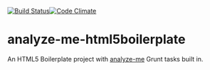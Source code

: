 [![Build Status](https://travis-ci.org/richjava/analyze-me-html5boilerplate.svg?branch=master)](https://travis-ci.org/richjava/analyze-me-html5boilerplate)[![Code Climate](https://codeclimate.com/github/richjava/analyze-me-html5boilerplate/badges/gpa.svg)](https://codeclimate.com/github/richjava/analyze-me-html5boilerplate)
# analyze-me-html5boilerplate
An HTML5 Boilerplate project with [analyze-me](https://github.com/richjava/analyze-me "analyze-me Github repository") Grunt tasks built in.
